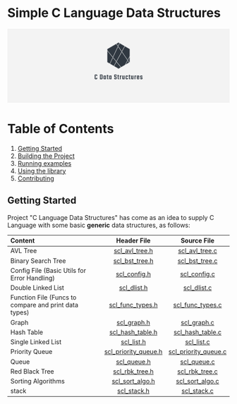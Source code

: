 # Simple C Language Data Structures

![Projec Logo](images/logo.png)

# Table of Contents
1. [Getting Started](#start)
2. [Building the Project](#build)
3. [Running examples](#examples)
4. [Using the library](#use)
5. [Contributing](#contributing)

## Getting Started

Project "C Language Data Structures" has come as an idea to supply C Language with some basic **generic** data structures, as follows:

|                       Content                             |                       Header File                         |                           Source File                     |
|                       :-------------                      |                       :---------:                         |                           :---------:                     |
|                       AVL Tree                            |  [scl_avl_tree.h](src/include/scl_avl_tree.h)             |  [scl_avl_tree.c](src/scl_avl_tree.c)                     |
|             Binary Search Tree                            |  [scl_bst_tree.h](src/include/scl_bst_tree.h)             |  [scl_bst_tree.c](src/scl_bst_tree.c)                     |
|         Config File (Basic Utils for Error Handling)      |  [scl_config.h](src/include/scl_config.h)                 |  [scl_config.c](src/scl_config.c)                         |
|                  Double Linked List                       |  [scl_dlist.h](src/include/scl_dlist.h)                   |  [scl_dlist.c](src/scl_dlist.c)                           |
| Function File (Funcs to compare and print data types)     |  [scl_func_types.h](src/include/scl_func_types.h)         |  [scl_func_types.c](src/scl_func_types.c)                 |
|                       Graph                               |  [scl_graph.h](src/include/scl_graph.h)                   |  [scl_graph.c](src/scl_graph.c)                           |
|                       Hash Table                          |  [scl_hash_table.h](src/include/scl_hash_table.h)         |  [scl_hash_table.c](src/scl_hash_table.c)                 |
|                       Single Linked List                  |  [scl_list.h](src/include/scl_list.h)                     |  [scl_list.c](src/scl_list.c)                             |
|                       Priority Queue                      |  [scl_priority_queue.h](src/include/scl_priority_queue.h) |  [scl_priority_queue.c](src/scl_priority_queue.c)         |
|                       Queue                               |  [scl_queue.h](src/include/scl_queue.h)                   |  [scl_queue.c](src/scl_queue.c)                           |
|                       Red Black Tree                      |  [scl_rbk_tree.h](src/include/scl_rbk_tree.h)             |  [scl_rbk_tree.c](src/scl_rbk_tree.c)                     |
|                       Sorting Algorithms                  |  [scl_sort_algo.h](src/include/scl_sort_algo.h)           |  [scl_sort_algo.c](src/scl_sort_algo.c)                   |
|                       stack                               |  [scl_stack.h](src/include/scl_stack.h)                   |  [scl_stack.c](src/scl_stack.c)                           |